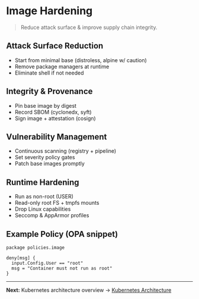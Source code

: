 # Image Hardening

> Reduce attack surface & improve supply chain integrity.

## Attack Surface Reduction
- Start from minimal base (distroless, alpine w/ caution)
- Remove package managers at runtime
- Eliminate shell if not needed

## Integrity & Provenance
- Pin base image by digest
- Record SBOM (cyclonedx, syft)
- Sign image + attestation (cosign)

## Vulnerability Management
- Continuous scanning (registry + pipeline)
- Set severity policy gates
- Patch base images promptly

## Runtime Hardening
- Run as non-root (USER)
- Read-only root FS + tmpfs mounts
- Drop Linux capabilities
- Seccomp & AppArmor profiles

## Example Policy (OPA snippet)
```rego
package policies.image

deny[msg] {
  input.Config.User == "root"
  msg = "Container must not run as root"
}
```

---
**Next:** Kubernetes architecture overview → [Kubernetes Architecture](k8s-architecture.md)
